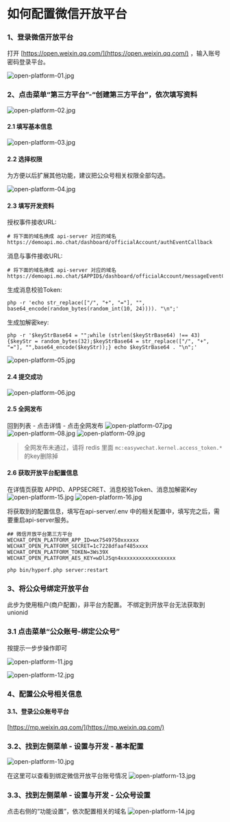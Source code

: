 # 如何配置微信开放平台

### 1、登录微信开放平台

打开 [https://open.weixin.qq.com/](https://open.weixin.qq.com/) ，输入账号密码登录平台。

![open-platform-01.jpg](https://mochatcloud.oss-cn-beijing.aliyuncs.com/docs/open-platform-01.jpg)

### 2、点击菜单“第三方平台”-“创建第三方平台”，依次填写资料
![open-platform-02.jpg](https://mochatcloud.oss-cn-beijing.aliyuncs.com/docs/open-platform-02.jpg)

#### 2.1 填写基本信息
![open-platform-03.jpg](https://mochatcloud.oss-cn-beijing.aliyuncs.com/docs/open-platform-03.jpg)

#### 2.2 选择权限

为方便以后扩展其他功能，建议把公众号相关权限全部勾选。

![open-platform-04.jpg](https://mochatcloud.oss-cn-beijing.aliyuncs.com/docs/open-platform-04.jpg)

#### 2.3 填写开发资料
授权事件接收URL:
```
# 将下面的域名换成 api-server 对应的域名
https://demoapi.mo.chat/dashboard/officialAccount/authEventCallback
```

消息与事件接收URL:
```
# 将下面的域名换成 api-server 对应的域名
https://demoapi.mo.chat/$APPID$/dashboard/officialAccount/messageEventCallback
```



生成消息校验Token:

```shell
php -r 'echo str_replace(["/", "+", "="], "", base64_encode(random_bytes(random_int(10, 24)))). "\n";'
```

生成加解密key:

```shell
php -r '$keyStrBase64 = "";while (strlen($keyStrBase64) !== 43) {$keyStr = random_bytes(32);$keyStrBase64 = str_replace(["/", "+", "="], "",base64_encode($keyStr));} echo $keyStrBase64 . "\n";'
```
![open-platform-05.jpg](https://mochatcloud.oss-cn-beijing.aliyuncs.com/docs/open-platform-05.jpg)

#### 2.4 提交成功

![open-platform-06.jpg](https://mochatcloud.oss-cn-beijing.aliyuncs.com/docs/open-platform-06.jpg)

#### 2.5 全网发布
回到列表 - 点击详情 - 点击全网发布
![open-platform-07.jpg](https://mochatcloud.oss-cn-beijing.aliyuncs.com/docs/open-platform-07.jpg)
![open-platform-08.jpg](https://mochatcloud.oss-cn-beijing.aliyuncs.com/docs/open-platform-08.jpg)
![open-platform-09.jpg](https://mochatcloud.oss-cn-beijing.aliyuncs.com/docs/open-platform-09.jpg)

> 全网发布未通过，请将 redis 里面  `mc:easywechat.kernel.access_token.*` 的key删除掉

#### 2.6 获取开放平台配置信息
在详情页获取 APPID、APPSECRET、消息校验Token、消息加解密Key
![open-platform-15.jpg](https://mochatcloud.oss-cn-beijing.aliyuncs.com/docs/open-platform-15.jpg)
![open-platform-16.jpg](https://mochatcloud.oss-cn-beijing.aliyuncs.com/docs/open-platform-16.jpg)

将获取到的配置信息，填写在api-server/.env 中的相关配置中，填写完之后，需要重启api-server服务。
```shell script
## 微信开放平台第三方平台
WECHAT_OPEN_PLATFORM_APP_ID=wx7549750xxxxxx
WECHAT_OPEN_PLATFORM_SECRET=1c7228dfaaf485xxxx
WECHAT_OPEN_PLATFORM_TOKEN=3Ws39X
WECHAT_OPEN_PLATFORM_AES_KEY=wDlJSqn4xxxxxxxxxxxxxxxxxx
```

```shell
php bin/hyperf.php server:restart
```



### 3、将公众号绑定开放平台
此步为使用租户(商户配置)，非平台方配置。
不绑定到开放平台无法获取到unionid

### 3.1 点击菜单“公众账号-绑定公众号”

按提示一步步操作即可

![open-platform-11.jpg](https://mochatcloud.oss-cn-beijing.aliyuncs.com/docs/open-platform-11.jpg)

![open-platform-12.jpg](https://mochatcloud.oss-cn-beijing.aliyuncs.com/docs/open-platform-12.jpg)

### 4、配置公众号相关信息

#### 3.1、登录公众账号平台
[https://mp.weixin.qq.com/](https://mp.weixin.qq.com/)

### 3.2、找到左侧菜单 - 设置与开发 - 基本配置
![open-platform-10.jpg](https://mochatcloud.oss-cn-beijing.aliyuncs.com/docs/open-platform-10.jpg)

在这里可以查看到绑定微信开放平台账号情况
 ![open-platform-13.jpg](https://mochatcloud.oss-cn-beijing.aliyuncs.com/docs/open-platform-13.jpg)

### 3.3、找到左侧菜单 - 设置与开发 - 公众号设置
点击右侧的“功能设置”，依次配置相关的域名
![open-platform-14.jpg](https://mochatcloud.oss-cn-beijing.aliyuncs.com/docs/open-platform-14.jpg)

